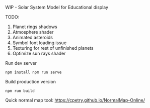 WIP - Solar System Model for Educational display

TODO:

1) Planet rings shadows
2) Atmosphere shader
3) Animated asteroids
4) Symbol font loading issue
5) Texturing for rest of unfinished planets
6) Optimize sun rays shader

Run dev server

``npm install npm run serve``

Build production version

``npm run build``

Quick normal map tool: https://cpetry.github.io/NormalMap-Online/
